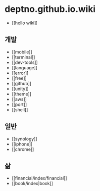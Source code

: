 # deptno.github.io.wiki

- [[hello wiki]]

## 개발
- [[mobile]]
- [[terminal]]
- [[dev-tools]]
- [[language]]
- [[error]]
- [[free]]
- [[github]]
- [[unity]]
- [[theme]]
- [[aws]]
- [[port]]
- [[shell]]

## 일반
- [[synology]]
- [[iphone]]
- [[chrome]]

## 삶
- [[financial/index/financial]]
- [[book/index|book]]
